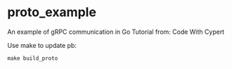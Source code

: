 # proto_example
An example of gRPC communication in Go
Tutorial from: Code With Cypert

Use make to update pb:
```
make build_proto
```
